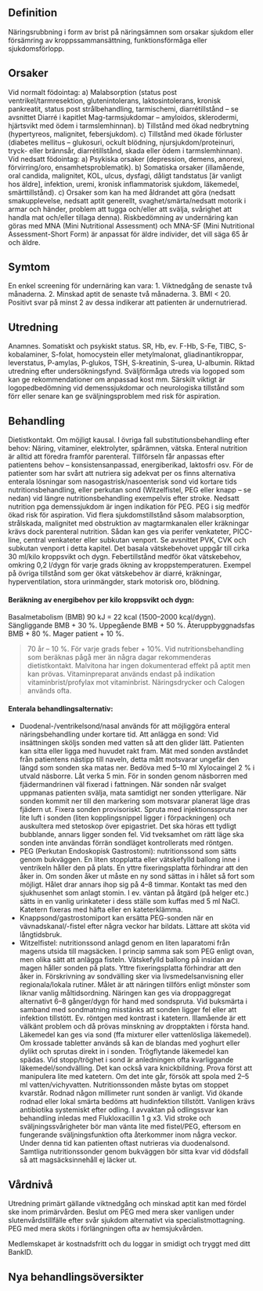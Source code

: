 ## Definition

Näringsrubbning i form av brist på näringsämnen som orsakar sjukdom eller försämring av kroppssammansättning, funktionsförmåga eller sjukdomsförlopp.

## Orsaker

Vid normalt födointag:
a) Malabsorption (status post ventrikel/tarmresektion, glutenintolerans, laktosintolerans, kronisk pankreatit, status post strålbehandling, tarmischemi, diarrétillstånd – se avsnittet Diarré i kapitlet Mag-tarmsjukdomar – amyloidos, sklerodermi, hjärtsvikt med ödem i tarmslemhinnan).
b) Tillstånd med ökad nedbrytning (hypertyreos, malignitet, febersjukdom).
c) Tillstånd med ökade förluster (diabetes mellitus – glukosuri, ockult blödning, njursjukdom/proteinuri, tryck- eller brännsår, diarrétillstånd, skada eller ödem i tarmslemhinnan).
Vid nedsatt födointag:
a) Psykiska orsaker (depression, demens, anorexi, förvirring/oro, ensamhetsproblematik).
b) Somatiska orsaker (illamående, oral candida, malignitet, KOL, ulcus, dysfagi, dåligt tandstatus [är vanligt hos äldre], infektion, uremi, kronisk inflammatorisk sjukdom, läkemedel, smärttillstånd).
c) Orsaker som kan ha med åldrandet att göra (nedsatt smakupplevelse, nedsatt aptit generellt, svaghet/smärta/nedsatt motorik i armar och händer, problem att tugga och/eller att svälja, svårighet att handla mat och/eller tillaga denna).
Riskbedömning av undernäring kan göras med MNA (Mini Nutritional Assessment) och MNA-SF (Mini Nutritional Assessment-Short Form) är anpassat för äldre individer, det vill säga 65 år och äldre.

## Symtom

En enkel screening för undernäring kan vara: 1. Viktnedgång de senaste två månaderna. 2. Minskad aptit de senaste två månaderna. 3. BMI < 20.
Positivt svar på minst 2 av dessa indikerar att patienten är undernutrierad.

## Utredning

Anamnes. Somatiskt och psykiskt status. SR, Hb, ev. F-Hb, S-Fe, TIBC, S-kobalaminer, S-folat, homocystein eller metylmalonat, gliadinantikroppar, leverstatus, P-amylas, P-glukos, TSH, S-kreatinin, S-urea, U-albumin. Riktad utredning efter undersökningsfynd.
Sväljförmåga utreds via logoped som kan ge rekommendationer om anpassad kost mm. Särskilt viktigt är logopedbedömning vid demenssjukdomar och neurologiska tillstånd som förr eller senare kan ge sväljningsproblem med risk för aspiration.

## Behandling

Dietistkontakt. Om möjligt kausal. I övriga fall substitutionsbehandling efter behov: Näring, vitaminer, elektrolyter, spårämnen, vätska. Enteral nutrition är alltid att föredra framför parenteral. Tillförseln får anpassas efter patientens behov – konsistensanpassad, energiberikad, laktosfri osv.
För de patienter som har svårt att nutriera sig adekvat per os finns alternativa enterala lösningar som nasogastrisk/nasoenterisk sond vid kortare tids nutritionsbehandling, eller perkutan sond (Witzelfistel, PEG eller knapp – se nedan) vid längre nutritionsbehandling exempelvis efter stroke.
Nedsatt nutrition pga demenssjukdom är ingen indikation för PEG. PEG i sig medför ökad risk för aspiration.
Vid flera sjukdomstillstånd såsom malabsorption, strålskada, malignitet med obstruktion av magtarmkanalen eller kräkningar krävs dock parenteral nutrition. Sådan kan ges via perifer venkateter, PICC-line, central venkateter eller subkutan venport. Se avsnittet PVK, CVK och subkutan venport i detta kapitel.
Det basala vätskebehovet uppgår till cirka 30 ml/kilo kroppsvikt och dygn. Febertillstånd medför ökat vätskebehov, omkring 0,2 l/dygn för varje grads ökning av kroppstemperaturen. Exempel på övriga tillstånd som ger ökat vätskebehov är diarré, kräkningar, hyperventilation, stora urinmängder, stark motorisk oro, blödning.

#### Beräkning av energibehov per kilo kroppsvikt och dygn:

Basalmetabolism (BMB) 90 kJ = 22 kcal (1500–2000 kcal/dygn).
Sängliggande BMB + 30 %.
Uppegående BMB + 50 %.
Återuppbyggnadsfas BMB + 80 %.
Mager patient + 10 %.
> 70 år – 10 %.
För varje grads feber + 10%.
Vid nutritionsbehandling som beräknas pågå mer än några dagar rekommenderas dietistkontakt. Malvitona har ingen dokumenterad effekt på aptit men kan prövas. Vitaminpreparat används endast på indikation vitaminbrist/profylax mot vitaminbrist. Näringsdrycker och Calogen används ofta.

#### Enterala behandlingsalternativ:

* Duodenal-/ventrikelsond/nasal används för att möjliggöra enteral näringsbehandling under kortare tid.
Att anlägga en sond: Vid insättningen sköljs sonden med vatten så att den glider lätt. Patienten kan sitta eller ligga med huvudet rakt fram. Mät med sonden avståndet från patientens nästipp till naveln, detta mått motsvarar ungefär den längd som sonden ska matas ner. Bedöva med 5–10 ml Xylocaingel 2 % i utvald näsborre. Låt verka 5 min. För in sonden genom näsborren med fjädermandrinen väl fixerad i fattningen. När sonden når svalget uppmanas patienten svälja, mata samtidigt ner sonden ytterligare. När sonden kommit ner till den markering som motsvarar planerat läge dras fjädern ut. Fixera sonden provisoriskt. Spruta med injektionsspruta ner lite luft i sonden (liten kopplingsnippel ligger i förpackningen) och auskultera med stetoskop över epigastriet. Det ska höras ett tydligt bubblande, annars ligger sonden fel. Vid tveksamhet om rätt läge ska sonden inte användas förrän sondläget kontrollerats med röntgen.
* PEG (Perkutan Endoskopisk Gastrostomi): nutritionssond som sätts genom bukväggen. En liten stopplatta eller vätskefylld ballong inne i ventrikeln håller den på plats. En yttre fixeringsplatta förhindrar att den åker in. Om sonden åker ut måste en ny sond sättas in i hålet så fort som möjligt. Hålet drar annars ihop sig på 4–8 timmar. Kontakt tas med den sjukhusenhet som anlagt stomin. I ev. väntan på åtgärd (på helger etc.) sätts in en vanlig urinkateter i dess ställe som kuffas med 5 ml NaCl. Katetern fixeras med häfta eller en kateterklämma.
* Knappsond/gastrostomiport kan ersätta PEG-sonden när en vävnadskanal/-fistel efter några veckor har bildats. Lättare att sköta vid långtidsbruk.
* Witzelfistel: nutritionssond anlagd genom en liten laparatomi från magens utsida till magsäcken. I princip samma sak som PEG enligt ovan, men olika sätt att anlägga fisteln. Vätskefylld ballong på insidan av magen håller sonden på plats. Yttre fixeringsplatta förhindrar att den åker in.
Förskrivning av sondvälling sker via livsmedelsanvisning eller regionala/lokala rutiner. Målet är att näringen tillförs enligt mönster som liknar vanlig måltidsordning. Näringen kan ges via droppaggregat alternativt 6–8 gånger/dygn för hand med sondspruta.
Vid buksmärta i samband med sondmatning misstänks att sonden ligger fel eller att infektion tillstött. Ev. röntgen med kontrast i katetern. Illamående är ett välkänt problem och då prövas minskning av dropptakten i första hand.
Läkemedel kan ges via sond (ffa mixturer eller vattenlösliga läkemedel). Om krossade tabletter används så kan de blandas med yoghurt eller dylikt och sprutas direkt in i sonden. Trögflytande läkemedel kan spädas.
Vid stopp/tröghet i sond är anledningen ofta kvarliggande läkemedel/sondvälling.
Det kan också vara knickbildning. Prova först att manipulera lite med katetern. Om det inte går, försök att spola med 2–5 ml vatten/vichyvatten. Nutritionssonden måste bytas om stoppet kvarstår.
Rodnad någon millimeter runt sonden är vanligt. Vid ökande rodnad eller lokal smärta bedöms att hudinfektion tillstött. Vanligen krävs antibiotika systemiskt efter odling. I avvaktan på odlingssvar kan behandling inledas med Flukloxacillin 1 g x3.
Vid stroke och sväljningssvårigheter bör man vänta lite med fistel/PEG, eftersom en fungerande sväljningsfunktion ofta återkommer inom några veckor. Under denna tid kan patienten oftast nutrieras via duodenalsond.
Samtliga nutritionssonder genom bukväggen bör sitta kvar vid dödsfall så att magsäcksinnehåll ej läcker ut.

## Vårdnivå

Utredning primärt gällande viktnedgång och minskad aptit kan med fördel ske inom primärvården. Beslut om PEG med mera sker vanligen under slutenvårdstillfälle efter svår sjukdom alternativt via specialistmottagning. PEG med mera sköts i förlängningen ofta av hemsjukvården.


Medlemskapet är kostnadsfritt och du loggar in smidigt och tryggt med ditt BankID.

## Nya behandlingsöversikter

